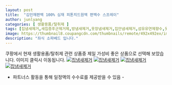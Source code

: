 ```yaml
---
layout: post
title:  "김민재편백 100% 심재 피톤치드원액 편백수 스프레이" 
author: junlyang
categories: [ 생활용품/탈취제 ]
tags: [집냄새제거,새집증후군제거제,방냄새제거,옷장냄새제거,집안냄새제거,섬유유연제향수,옷땀냄새제거]
image: https://thumbnail8.coupangcdn.com/thumbnails/remote/492x492ex/image/vendor_inventory/b5c8/4b85ee6c39a394c15fc9dcfc25dc2003c8fa884d85d3fac4a307257bc03e.jpg 
description: "좌식 소파베드 입니다."
--- 
```

쿠팡에서 현재 생활용품/탈취제 관련 상품중 제일 가성비 좋은 상품으로 선택해 보았습니다.
이미지 클릭시 이동됩니다.
<a href="https://coupa.ng/bNPhU9"><img src="https://thumbnail9.coupangcdn.com/thumbnails/remote/q89/image/vendor_inventory/c72e/6a46aee57aec5ed2753e5f60c9c0a22e754cc1ee05c456081e9060040261.jpg" alt="집냄새제거" title="집냄새제거"></a>
<a href="https://coupa.ng/bNPhU9"><img src="https://thumbnail7.coupangcdn.com/thumbnails/remote/q89/image/vendor_inventory/2581/7a3a310fe6f69b74ec8f5ff124114c7071f9fe1e3d79a305a3d4517fb509.jpg" alt="집냄새제거" title="집냄새제거"></a>
<a href="https://coupa.ng/bNPhU9"><img src="https://thumbnail8.coupangcdn.com/thumbnails/remote/q89/image/vendor_inventory/1e6f/f2a6fd15e888f89c7d5ce86801b575d825cf71feb95e972f9c6714989121.jpg" alt="집냄새제거" title="집냄새제거"></a>
<a href="https://coupa.ng/bNPhU9"><img src="https://thumbnail10.coupangcdn.com/thumbnails/remote/q89/image/vendor_inventory/a4be/4a634321464ae24e10649e900f8ad0a878e5bd36c84e2e3f2a95854141bc.jpg" alt="집냄새제거" title="집냄새제거"></a>



 - 파트너스 활동을 통해 일정액의 수수료를 제공받을 수 있음 -




